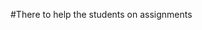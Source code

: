 #There to help the students on assignments

<!---
gdckcomputerd/gdckcomputerd is a ✨ special ✨ repository because its `README.md` (this file) appears on your GitHub profile.
You can click the Preview link to take a look at your changes.
--->

